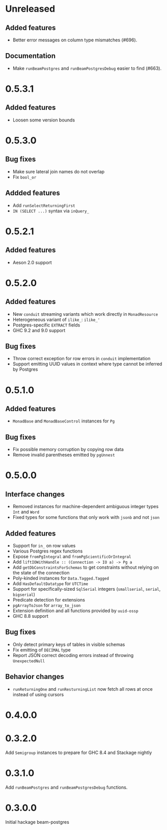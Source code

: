 # Unreleased

## Added features

 * Better error messages on column type mismatches (#696).

## Documentation
 
 * Make `runBeamPostgres` and `runBeamPostgresDebug` easier to find (#663).

# 0.5.3.1

## Added features

 * Loosen some version bounds

# 0.5.3.0

## Bug fixes

 * Make sure lateral join names do not overlap
 * Fix `bool_or`

## Addded features

 * Add `runSelectReturningFirst`
 * `IN (SELECT ...)` syntax via `inQuery_`

# 0.5.2.1

## Added features

 * Aeson 2.0 support

# 0.5.2.0

## Added features

 * New `conduit` streaming variants which work directly in `MonadResource`
 * Heterogeneous variant of `ilike_`: `ilike_'`
 * Postgres-specific `EXTRACT` fields
 * GHC 9.2 and 9.0 support

## Bug fixes

 * Throw correct exception for row errors in `conduit` implementation
 * Support emitting UUID values in context where type cannot be inferred by Postgres

# 0.5.1.0

## Added features

 * `MonadBase` and `MonadBaseControl` instances for `Pg`

## Bug fixes

 * Fix possible memory corruption by copying row data
 * Remove invalid parentheses emitted by `pgUnnest`

# 0.5.0.0

## Interface changes

 * Removed instances for machine-dependent ambiguous integer types `Int` and `Word`
 * Fixed types for some functions that only work with `jsonb` and not `json`

## Added features

 * Support for `in_` on row values
 * Various Postgres regex functions
 * Expose `fromPgIntegral` and `fromPgScientificOrIntegral`
 * Add `liftIOWithHandle :: (Connection -> IO a) -> Pg a`
 * Add `getDbConstraintsForSchemas` to get constraints without relying on the state of the connection
 * Poly-kinded instances for `Data.Tagged.Tagged`
 * Add `HasDefaultDatatype` for `UTCTime`
 * Support for specifically-sized `SqlSerial` integers (`smallserial`, `serial`, `bigserial`)
 * Predicate detection for extensions
 * `pgArrayToJson` for `array_to_json`
 * Extension definition and all functions provided by `uuid-ossp`
 * GHC 8.8 support

## Bug fixes

 * Only detect primary keys of tables in visible schemas
 * Fix emitting of `DECIMAL` type
 * Report JSON correct decoding errors instead of throwing `UnexpectedNull`

## Behavior changes

 * `runReturningOne` and `runResturningList` now fetch all rows at once instead of using cursors

# 0.4.0.0

# 0.3.2.0

Add `Semigroup` instances to prepare for GHC 8.4 and Stackage nightly

# 0.3.1.0

Add `runBeamPostgres` and `runBeamPostgresDebug` functions.

# 0.3.0.0

Initial hackage beam-postgres
